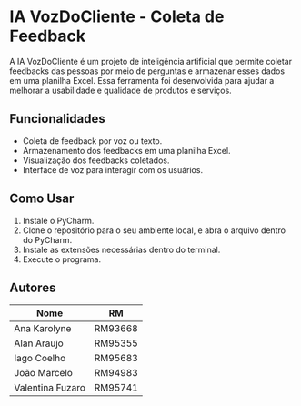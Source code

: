 # IA VozDoCliente - Coleta de Feedback

A IA VozDoCliente é um projeto de inteligência artificial que permite coletar feedbacks das pessoas por meio de perguntas e armazenar esses dados em uma planilha Excel. Essa ferramenta foi desenvolvida para ajudar a melhorar a usabilidade e qualidade de produtos e serviços.

## Funcionalidades

- Coleta de feedback por voz ou texto.
- Armazenamento dos feedbacks em uma planilha Excel.
- Visualização dos feedbacks coletados.
- Interface de voz para interagir com os usuários.

## Como Usar

1. Instale o PyCharm.
2. Clone o repositório para o seu ambiente local, e abra o arquivo dentro do PyCharm.
3. Instale as extensões necessárias dentro do terminal.
4. Execute o programa.

## Autores
| Nome               | RM     |
| ------------------ | ------ |
| Ana Karolyne       | RM93668    |
| Alan Araujo        | RM95355    |
| Iago Coelho        | RM95683    |
| João Marcelo       | RM94983    |
| Valentina Fuzaro   | RM95741    |
